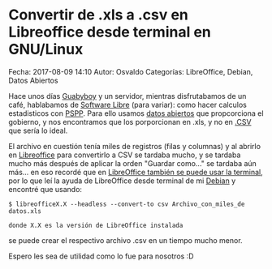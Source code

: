 Convertir de .xls a .csv en Libreoffice desde terminal en GNU/Linux
==================================

Fecha: 2017-08-09 14:10
Autor: Osvaldo
Categorías: LibreOffice, Debian, Datos Abiertos

Hace unos días [Guabyboy](https://twitter.com/guabyboy) y un servidor, mientras disfrutabamos de un café, hablabamos de [Software Libre](https://es.wikipedia.org/wiki/Software_libre) (para variar): como hacer calculos estadisticos con [PSPP](https://www.gnu.org/software/pspp/). Para ello usamos [datos abiertos](https://es.wikipedia.org/wiki/Datos_abiertos) que propcorciona el gobierno, y nos encontramos que los porporcionan en .xls, y no en [.CSV](https://es.wikipedia.org/wiki/CSV) que sería lo ideal.

El archivo en cuestión tenía miles de registros (filas y columnas) y al abrirlo en [Libreoffice](http://www.libreoffice.org/) para convertirlo a CSV se tardaba mucho, y se tardaba mucho más después de aplicar la orden "Guardar como..." se tardaba aún más... en eso recordé que en [LibreOffice también se puede usar la terminal](https://salazarysanchez.github.io/entradas/2014-04-28-Convertir-odt-ods-en-pdf-con-LibreOffice-desde-terminal.html), por lo que leí la ayuda de LibreOffice desde terminal de mi [Debian](http://www.debian.org/) y encontré que usando:

<pre><code>$ libreofficeX.X --headless --convert-to csv Archivo_con_miles_de datos.xls</code></pre>

<pre><code>donde X.X es la versión de LibreOffice instalada</code></pre>

se puede crear el respectivo archivo .csv en un tiempo mucho menor.

Espero les sea de utilidad como lo fue para nosotros :D
